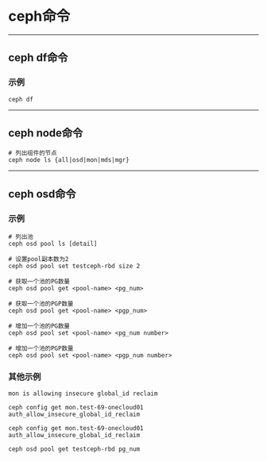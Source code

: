 # ceph命令

---
## ceph df命令

### 示例
```shell
ceph df
```

---
## ceph node命令
```shell
# 列出组件的节点
ceph node ls {all|osd|mon|mds|mgr}
```

---
## ceph osd命令

### 示例

~~~shell
# 列出池
ceph osd pool ls [detail]

# 设置pool副本数为2
ceph osd pool set testceph-rbd size 2

# 获取一个池的PG数量
ceph osd pool get <pool-name> <pg_num>

# 获取一个池的PGP数量
ceph osd pool get <pool-name> <pgp_num>

# 增加一个池的PG数量
ceph osd pool set <pool-name> <pg_num number>

# 增加一个池的PGP数量
ceph osd pool set <pool-name> <pgp_num number>
~~~

### 其他示例
```shell
mon is allowing insecure global_id reclaim

ceph config get mon.test-69-onecloud01  auth_allow_insecure_global_id_reclaim

ceph config get mon.test-69-onecloud01  auth_allow_insecure_global_id_reclaim

ceph osd pool get testceph-rbd pg_num
```
